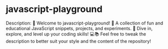 # javascript-playground
Description: 🌟 Welcome to javascript-playground! 🎉 A collection of fun and educational JavaScript snippets, projects, and experiments. 🚀 Dive in, explore, and level up your coding skills! 💻📚  Feel free to tweak the description to better suit your style and the content of the repository!
